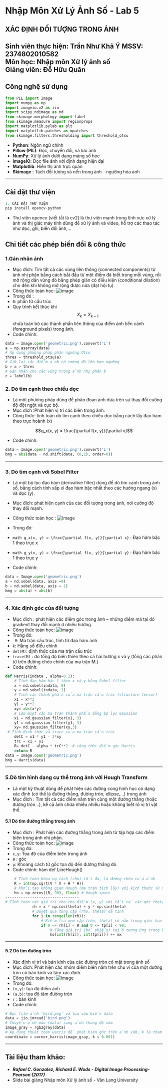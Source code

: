 
# Nhập Môn Xử Lý Ảnh Số - Lab 5
## **XÁC ĐỊNH ĐỐI TƯỢNG TRONG ẢNH**
**Sinh viên thực hiện:** Trần Như Khả Ý
**MSSV:** 2374802010582  
**Môn học:** Nhập môn Xử lý ảnh số  
**Giảng viên:** Đỗ Hữu Quân
---
## Công nghệ sử dụng
```python
from PIL import Image
import numpy as np
import imageio.v2 as iio
import scipy.ndimage as nd
from skimage.morphology import label
from skimage.measure import regionprops
import matplotlib.pylab as plt
import matplotlib.patches as mpatches
from skimage.filters.thresholding import threshold_otsu
```
- **Python**: Ngôn ngữ chính                          
- **Pillow (PIL)**: Đọc, chuyển đổi, và lưu ảnh              
- **NumPy**: Xử lý ảnh dưới dạng mảng số học          
- **ImageIO**: Đọc file ảnh với định dạng hiện đại      
- **Matplotlib**: Hiển thị ảnh trực quan
- **Skimage** : Tách đối tượng và nền trong ảnh - ngưỡng hóa ảnh
---
## Cài đặt thư viện
```python
1. CÀI ĐẶT THƯ VIỆN
pip install opencv-python
```
- Thư viện opencv (viết tắt là cv2) là thư viện mạnh trong lĩnh vực xử lý ảnh và thị giác máy tính dùng để xử lý ảnh và video, hỗ trợ các thao tác như đọc, ghi, biến đổi ảnh,...
  
## Chi tiết các phép biến đổi & công thức
### 1.Gán nhãn ảnh
- Mục đích: Tìm tất cả các vùng liên thông (connected components) từ ảnh nhị phân bằng cách bắt đầu từ một điểm đã biết trong mỗi vùng, rồi mở rộng dần vùng đó bằng phép giãn có điều kiện (conditional dilation) cho đến khi không mở rộng được nữa (đạt hội tụ).
- Công thức toán học:
![image](https://github.com/user-attachments/assets/48f3b43a-36dd-4fa8-a4b7-583521490543)
- Trong đó :
- `B`: phần tử cấu trúc
- Quy trình kết thúc khi $$X_k = X_{k-1}$$ chứa toàn bộ các thành phần liên thông của điểm ảnh tiền cảnh (foreground pixels) trong ảnh.
- Code chính:
```python
data = Image.open('geometric.png').convert('L')
a = np.asarray(data)
# Áp dụng phương pháp phân ngưỡng Otsu
thres = threshold_otsu(a)
# Giữ lại các điểm ảnh có cường độ lớn hơn ngưỡng
b = a > thres
# Gán nhãn cho các vùng trong ảnh nhị phân b
c = label(b)
```
### 2. Dò tìm cạnh theo chiều dọc
- Là một phương pháp dùng để phân đoạn ảnh dựa trên sự thay đổi cường độ đột ngột và cục bộ.
- Mục đích :Phát hiện vị trí các biên trong ảnh.
- Công thức: tính toán dò tìm cạnh theo chiều dọc bằng cách lấy đạo hàm theo trục hoành (x)   
```math
g_x(x, y) = \frac{\partial f(x, y)}{\partial x}
```
- Code chính:
```python
data = Image.open('geometric.png').convert('L')
bmg = abs(data - nd.shift(data, (0,1), order=0))
```
---
### 3. Dò tìm cạnh với Sobel Filter
- Là một bộ lọc đạo hàm (derivative filter) dùng để dò tìm cạnh trong ảnh số, bằng cách tính xấp xỉ đạo hàm bậc nhất theo các hướng ngang (x) và dọc (y).
- Mục đích: phát hiện cạnh của các đối tượng trong ảnh, nơi cường độ thay đổi mạnh.
- Công thức toán học :
![image](https://github.com/user-attachments/assets/b96be4c3-11fa-4365-aec4-9eb8983e1e99)

- Trong đó:
- ```math g_x(x, y) = \frac{\partial f(x, y)}{\partial x}``` : Đạo hàm bậc 1 theo trục x
- ```math g_y(x, y) = \frac{\partial f(x, y)}{\partial y}``` : Đạo hàm bậc 1 theo trục y 
- Code chính:
```python
data = Image.open('geometric.png')
a = nd.sobel(data, axis =0)
b = nd.sobel(data, axis = 1)
bmg = abs(a) + abs(b)
```
---
### 4. Xác định góc của đối tượng
- Mục đích : phát hiện các điểm góc trong ảnh – những điểm mà tại đó gradient thay đổi mạnh ở nhiều hướng.
- Công thức toán học:
![image](https://github.com/user-attachments/assets/976a0efa-42a5-4f1d-a39b-df420e85ae12)
- Trong đó:
- ` M`: 	Ma trận cấu trúc, tính từ đạo hàm ảnh
- `k`: Hằng số điều chỉnh
- `det(M)`: định thức của ma trận cấu trúc
- `trace(M)` : đo tổng độ biến thiên theo cả hai hướng x và y (tổng các phần tử trên đường chéo chính của ma trận M.)
- Code chính:
```python
def Harris(indata , alpha=0.2):
    # Tính đạo hàm bậc 1 theo x và y bằng Sobel filter
    x = nd.sobel(indata, 0)
    y = nd.sobel(indata, 1)
    # Tính các thành phần của ma trận cấu trúc (structure tensor)
    x1 = x**2
    y1 = y**2
    xy= abs(x*y)
    # Làm mượt các ma trận thành phần bằng bộ lọc Gaussian
    x1 = nd.gaussian_filter(x1, 3)
    y1 = nd.gaussian_filter(y1, 3)
    xy= nd.gaussian_filter(xy,3)
 # Tính định thức và trace của ma trận cấu trúc
    detC = x1 * y1 - 2*xy
    trC = x1 + y1
    R= detC - alpha * trC**2  # công thức điểm góc Harris
    return R
data = Image.open('geometric.png')
bmg = Harris(data)
```
---
### 5.Dò tìm hình dạng cụ thể trong ảnh với Hough Transform
- Là một kỹ thuật dùng để phát hiện các đường cong hình học có dạng xác định (có thể là đường thẳng, đường tròn, ellipse,...) trong ảnh
- Mục đích : Tìm tất cả các điểm nằm trên cùng một đường thẳng (hoặc đường tròn...), kể cả ảnh chứa nhiều nhiễu hoặc không biết rõ vị trí vật thể.
#### 5.1 Dò tìm đường thẳng trong ảnh
- Mục đích : Phát hiện các đường thẳng trong ảnh từ tập hợp các điểm biên trong ảnh nhị phân.
- Công thức toán học:
![image](https://github.com/user-attachments/assets/6525ef6d-f752-4b33-b7c6-2e10b19444fb)
- Trong đó:
- `x,y`: Tọa độ của điểm biên trong ảnh
- `θ` : góc
- `ρ`: Khoảng cách từ gốc tọa độ đến đường thẳng đó.
- Code chính: hàm def LineHough()
```python
    # Tính toán khoảng cách (rho) tối đa, là đường chéo của ảnh
    R = int(np.sqrt(V * V + H * H))
    # Khởi tạo không gian Hough (ma trận tích lũy) với kích thước (R x 90)
    ho = np.zeros((R, 90), float) # Hough space
---------------------------------
# Tính toán các giá trị rho cho điểm (x, y) với tất cả các góc theta
            rh = x * np.cos(theta) + y * np.sin(theta)
            # Duyệt qua từng cặp (rho, theta) đã tính
            for i in range(len(rh)):
                # Kiểm tra xem cặp (rho, theta) có nằm trong giới hạn của không gian Hough không
                if 0 <= rh[i] < R and 0 <= tp[i] < 90:
                    # Tăng giá trị (bỏ phiếu) tại ô tương ứng trong không gian Hough
                    ho[int(rh[i]), int(tp[i])] += mx
```
---
#### 5.2 Dò tìm đường tròn
- Xác định vị trí và bán kính của các đường tròn có mặt trong ảnh số
- Mục đích: Phát hiện các nhóm điểm biên nằm trên chu vi của một đường tròn có bán kính và tâm xác định.
- Công thức toán học:
  ![image](https://github.com/user-attachments/assets/ab30e72f-4807-40a1-9afe-37ed6e2711f4)
- Trong đó:
- `(x,y)`: tọa độ điểm ảnh
- `(a,b)`: tọa độ tâm đường tròn
- `r` : bán kính
- Code chính:
```python
# Đọc file ảnh 'bird.png' và lưu vào biến data
data = iio.imread('bird.png')
# Chuyển ảnh màu (data) sang ảnh thang độ xám
image_gray = rgb2gray(data)
# Áp dụng thuật toán Harris để phát hiện góc trên ảnh xám, k là tham số độ nhạy
coordinate = corner_harris(image_gray, k = 0.001)
```
---
## Tài liệu tham khảo:
- ***Rafael C. Gonzalez, Richard E. Wods - Digital Image Processing-Pearson (2017)***
- Slide bài giảng Nhập môn Xử lý ảnh số - Văn Lang University
  
